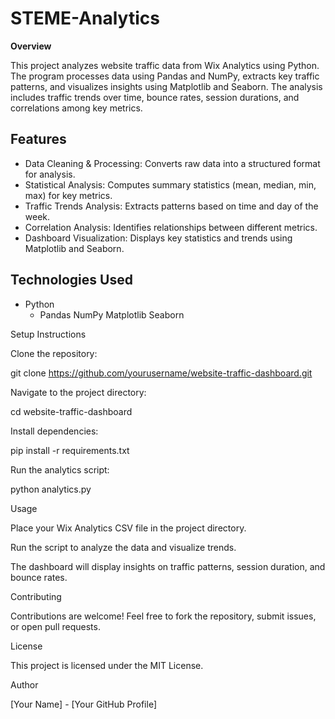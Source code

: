 # STEME-Analytics

**Overview**

This project analyzes website traffic data from Wix Analytics using Python. The program processes data using Pandas and NumPy, extracts key traffic patterns, and visualizes insights using Matplotlib and Seaborn. The analysis includes traffic trends over time, bounce rates, session durations, and correlations among key metrics.

## Features

 - Data Cleaning & Processing: Converts raw data into a structured format for analysis.
 - Statistical Analysis: Computes summary statistics (mean, median, min, max) for key metrics.
 - Traffic Trends Analysis: Extracts patterns based on time and day of the week.
 - Correlation Analysis: Identifies relationships between different metrics.
 - Dashboard Visualization: Displays key statistics and trends using Matplotlib and Seaborn.

## Technologies Used
 - Python
   - Pandas
NumPy
Matplotlib
Seaborn

Setup Instructions

Clone the repository:

git clone https://github.com/yourusername/website-traffic-dashboard.git

Navigate to the project directory:

cd website-traffic-dashboard

Install dependencies:

pip install -r requirements.txt

Run the analytics script:

python analytics.py

Usage

Place your Wix Analytics CSV file in the project directory.

Run the script to analyze the data and visualize trends.

The dashboard will display insights on traffic patterns, session duration, and bounce rates.

Contributing

Contributions are welcome! Feel free to fork the repository, submit issues, or open pull requests.

License

This project is licensed under the MIT License.

Author

[Your Name] - [Your GitHub Profile]
